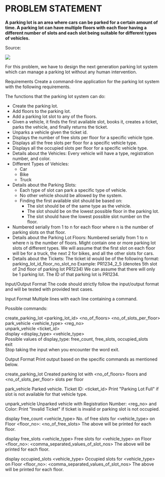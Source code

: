 <h1>PROBLEM STATEMENT</h1>

<b>
A parking lot is an area where cars can be parked for a certain amount of time. A parking lot can have multiple floors with each floor having a different number of slots and each slot being suitable for different types of vehicles.
</b>

Source:

<img src="https://upload.wikimedia.org/wikipedia/commons/1/1f/P3030027ParkingLot_wb.jpg?20060303235428">

For this problem, we have to design the next generation parking lot system which can manage a parking lot without any human intervention.

Requirements
Create a command-line application for the parking lot system with the following requirements.

The functions that the parking lot system can do:
<ul>
<li>Create the parking lot.</li>
<li>Add floors to the parking lot.</li>
<li>Add a parking lot slot to any of the floors.</li>
<li>Given a vehicle, it finds the first available slot, books it, creates a ticket, 
parks the vehicle, and finally returns the ticket.</li>
<li>Unparks a vehicle given the ticket id.</li>
<li>Displays the number of free slots per floor for a specific vehicle type.</li>
<li>Displays all the free slots per floor for a specific vehicle type.</li>
<li>Displays all the occupied slots per floor for a specific vehicle type.</li>
<li>Details about the Vehicles:
Every vehicle will have a type, registration number, and color.</li>
<li>Different Types of Vehicles:
    <ul>
        <li>Car</li>
        <li>Bike</li>
        <li>Truck</li>
    </ul>
</li>
<li>Details about the Parking Slots:
    <ul>
        <li>Each type of slot can park a specific type of vehicle.</li>
        <li>No other vehicle should be allowed by the system.</li>
        <li>Finding the first available slot should be based on:
<ul>
<li>The slot should be of the same type as the vehicle.</li>
<li>The slot should be on the lowest possible floor in the parking lot.</li>
<li>The slot should have the lowest possible slot number on the floor.</li>
</ul>


</li>
    </ul>
</li>
<li>Numbered serially from 1 to n for each floor where n is the number of parking slots on that floor.
</li>
<li>Details about the Parking Lot Floors:
Numbered serially from 1 to n where n is the number of floors.
Might contain one or more parking lot slots of different types.
We will assume that the first slot on each floor will be for a truck, the next 2 for bikes, and all the other slots for cars.
</li>
<li>Details about the Tickets:
The ticket id would be of the following format:
parking_lot_id_floor_no_slot_no
Example: PR1234_2_5 (denotes 5th slot of 2nd floor of parking lot PR1234)
We can assume that there will only be 1 parking lot. The ID of that parking lot is PR1234.
</li>
</ul>



Input/Output Format
The code should strictly follow the input/output format and will be tested with provided test cases.

Input Format
Multiple lines with each line containing a command.

Possible commands:

create_parking_lot <parking_lot_id> <no_of_floors> <no_of_slots_per_floor> <br>
park_vehicle <vehicle_type> <reg_no> <color> <br>
unpark_vehicle <ticket_id> <br>
display <display_type> <vehicle_type> <br>
Possible values of display_type: free_count, free_slots, occupied_slots <br>
exit <br>
Stop taking the input when you encounter the word exit. <br>

Output Format
Print output based on the specific commands as mentioned below.

create_parking_lot
Created parking lot with <no_of_floors> floors and <no_of_slots_per_floor> slots per floor

park_vehicle
Parked vehicle. Ticket ID: <ticket_id>
Print "Parking Lot Full" if slot is not available for that vehicle type.

unpark_vehicle
Unparked vehicle with Registration Number: <reg_no> and Color: <color>
Print "Invalid Ticket" if ticket is invalid or parking slot is not occupied.

display free_count <vehicle_type>
No. of free slots for <vehicle_type> on Floor <floor_no>: <no_of_free_slots>
The above will be printed for each floor.

display free_slots <vehicle_type>
Free slots for <vehicle_type> on Floor <floor_no>: <comma_separated_values_of_slot_nos>
The above will be printed for each floor.

display occupied_slots <vehicle_type>
Occupied slots for <vehicle_type> on Floor <floor_no>: <comma_separated_values_of_slot_nos>
The above will be printed for each floor.